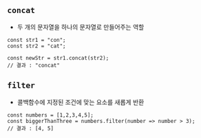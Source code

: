 ## `concat`
- 두 개의 문자열을 하나의 문자열로 만들어주는 역할

```
const str1 = "con";
const str2 = "cat";

const newStr = str1.concat(str2);
// 결과 : "concat"
```


 ## `filter`
 - 콜백함수에 지정된 조건에 맞는 요소를 새롭게 반환

```
const numbers = [1,2,3,4,5];
const biggerThanThree = numbers.filter(number => number > 3);
// 결과 : [4, 5]
```
